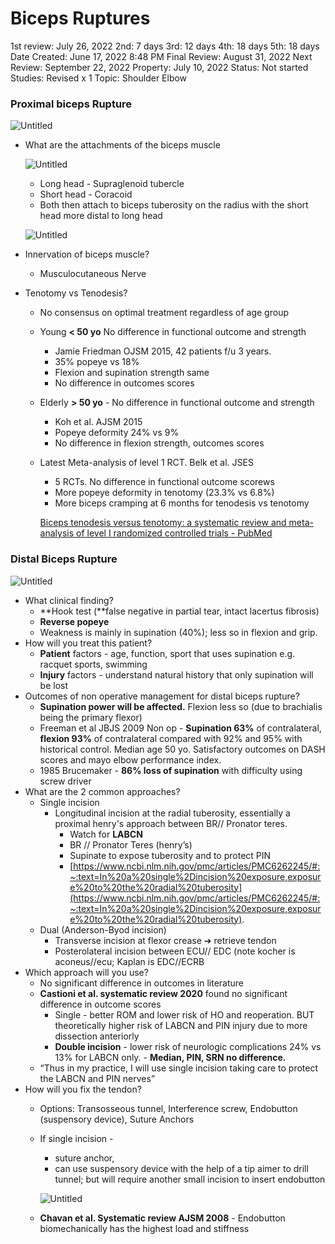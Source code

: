# Biceps Ruptures

1st review: July 26, 2022
2nd: 7 days
3rd: 12 days
4th: 18 days
5th: 18 days
Date Created: June 17, 2022 8:48 PM
Final Review: August 31, 2022
Next Review: September 22, 2022
Property: July 10, 2022
Status: Not started
Studies: Revised x 1
Topic: Shoulder Elbow

### Proximal biceps Rupture

![Untitled](Biceps%20Ruptures%202594b188861540d2af864dfae079e04b/Untitled.png)

- What are the attachments of the biceps muscle
    
    ![Untitled](Biceps%20Ruptures%202594b188861540d2af864dfae079e04b/Untitled%201.png)
    
    - Long head - Supraglenoid tubercle
    - Short head - Coracoid
    - Both then attach to biceps tuberosity on the radius with the short head more distal to long head
    
    ![Untitled](Biceps%20Ruptures%202594b188861540d2af864dfae079e04b/Untitled%202.png)
    
- Innervation of biceps muscle?
    - Musculocutaneous Nerve
- Tenotomy vs Tenodesis?
    - No consensus on optimal treatment regardless of age group
    - Young **< 50 yo** No difference in functional outcome and strength
        - Jamie Friedman OJSM 2015, 42 patients f/u 3 years.
        - 35% popeye vs 18%
        - Flexion and supination strength same
        - No difference in outcomes scores
    - Elderly **> 50 yo** - No difference in functional outcome and strength
        - Koh et al. AJSM 2015
        - Popeye deformity 24% vs 9%
        - No difference in flexion strength, outcomes scores
    - Latest Meta-analysis of level 1 RCT. Belk et al. JSES
        - 5 RCTs. No difference in functional outcome scorews
        - More popeye deformity in tenotomy (23.3% vs 6.8%)
        - More biceps cramping at 6 months for tenodesis vs tenotomy
        
        [Biceps tenodesis versus tenotomy: a systematic review and meta-analysis of level I randomized controlled trials - PubMed](https://pubmed.ncbi.nlm.nih.gov/33373685/)
        

### Distal Biceps Rupture

![Untitled](Biceps%20Ruptures%202594b188861540d2af864dfae079e04b/Untitled%203.png)

- What clinical finding?
    - **Hook test (**false negative in partial tear, intact lacertus fibrosis)
    - **Reverse popeye**
    - Weakness is mainly in supination (40%); less so in flexion and grip.
- How will you treat this patient?
    - **Patient** factors - age, function, sport that uses supination e.g. racquet sports, swimming
    - **Injury** factors - understand natural history that only supination will be lost
- Outcomes of non operative management for distal biceps rupture?
    - **Supination power will be affected.** Flexion less so (due to brachialis being the primary flexor)
    - Freeman et al JBJS 2009 Non op - **Supination 63%** of contralateral, **flexion 93%** of contralateral compared with 92% and 95% with historical control. Median age 50 yo. Satisfactory outcomes on DASH scores and mayo elbow performance index.
    - 1985 Brucemaker - **86% loss of supination** with difficulty using screw driver
- What are the 2 common approaches?
    - Single incision
        - Longitudinal incision at the radial tuberosity, essentially a proximal henry's approach between BR// Pronator teres.
            - Watch for **LABCN**
            - BR // Pronator Teres (henry’s)
            - Supinate to expose tuberosity and to protect PIN
            - [https://www.ncbi.nlm.nih.gov/pmc/articles/PMC6262245/#:~:text=In%20a%20single%2Dincision%20exposure,exposure%20to%20the%20radial%20tuberosity](https://www.ncbi.nlm.nih.gov/pmc/articles/PMC6262245/#:~:text=In%20a%20single%2Dincision%20exposure,exposure%20to%20the%20radial%20tuberosity).
    - Dual (Anderson-Byod incision)
        - Transverse incision at flexor crease ➔ retrieve tendon
        - Posterolateral incision between ECU// EDC (note kocher is aconeus//ecu; Kaplan is EDC//ECRB
- Which approach will you use?
    - No significant difference in outcomes in literature
    - **Castioni et al. systematic review 2020** found no significant difference in outcome scores
        - Single - better ROM and lower risk of HO and reoperation. BUT theoretically higher risk of LABCN and PIN injury due to more dissection anteriorly
        - **Double incision** - lower risk of neurologic complications 24% vs 13% for LABCN only. - **Median, PIN, SRN no difference.**
    - “Thus in my practice, I will use single incision taking care to protect the LABCN and PIN nerves”
- How will you fix the tendon?
    - Options: Transosseous tunnel, Interference screw, Endobutton (suspensory device), Suture Anchors
    - If single incision -
        - suture anchor,
        - can use suspensory device with the help of a tip aimer to drill tunnel; but will require another small incision to insert endobutton
        
        ![Untitled](Biceps%20Ruptures%202594b188861540d2af864dfae079e04b/Untitled%204.png)
        
    - **Chavan et al. Systematic review AJSM 2008** - Endobutton biomechanically has the highest load and stiffness